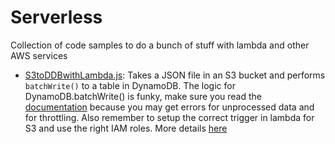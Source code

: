 # Serverless

Collection of code samples to do a bunch of stuff with lambda and other AWS services

- [S3toDDBwithLambda.js](/DataProcessing/S3toDDBwithLambda.js): Takes a JSON file in an S3 bucket and performs `batchWrite()` to a table in DynamoDB.  The logic for DynamoDB.batchWrite() is funky, make sure you read the [documentation](http://docs.aws.amazon.com/amazondynamodb/latest/APIReference/API_BatchWriteItem.html) because you may get errors for unprocessed data and for throttling. Also remember to setup the correct trigger in lambda for S3 and use the right IAM roles. More details [here](https://github.com/awslabs/aws-serverless-workshops/tree/master/DataProcessing/1_FileProcessing)
